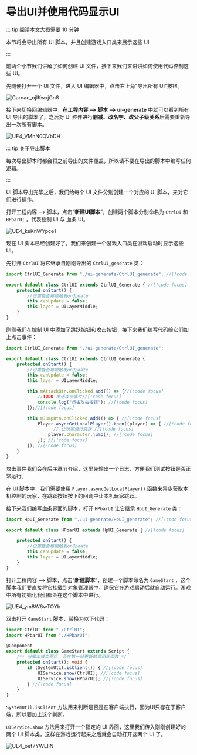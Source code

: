 # 导出UI并使用代码显示UI

::: tip 阅读本文大概需要 10 分钟

本节将会导出所有 UI 脚本，并且创建游戏入口类来展示这些 UI

:::

前两个小节我们讲解了如何创建 UI 文件，接下来我们来讲讲如何使用代码控制这些 UI。

先随便打开一个 UI 文件，进入 UI 编辑器中，点击右上角"导出所有 UI"按钮。

![Carnac_ojIKwxjGn8](https://arkimg.ark.online/Carnac_ojIKwxjGn8.webp)

接下来切换回编辑器中，**在工程内容 --> 脚本 --> ui-generate** 中就可以看到所有 UI 导出的脚本了，之后对 UI 控件进行**删减、改名字、改父子级关系**后需要重新导出一次所有脚本。

![UE4_VMnN0QVbDH](https://arkimg.ark.online/UE4_VMnN0QVbDH.webp)

::: tip 关于导出脚本

每次导出脚本时都会将之前导出的文件覆盖，所以请不要在导出的脚本中编写任何逻辑。

:::

UI 脚本导出完毕之后，我们给每个 UI 文件分别创建一个对应的 UI 脚本，来对它们进行操作。

打开工程内容 --> 脚本，点击“**新建UI脚本**”，创建两个脚本分别命名为 `CtrlUI` 和 `HPbarUI` ，代表控制 UI 与 血条 UI。

![UE4_keKnWYpce1](https://arkimg.ark.online/UE4_keKnWYpce1.webp)

现在 UI 脚本已经创建好了，我们来创建一个游戏入口类在游戏启动时显示这些 UI。

先打开 `CtrlUI` 将它继承自刚刚导出的 `CtrlUI_generate` 类：

```typescript
import CtrlUI_Generate from "./ui-generate/CtrlUI_generate"; //[!code focus]

export default class CtrlUI extends CtrlUI_Generate { //[!code focus]
	protected onStart() {
		//设置能否每帧触发onUpdate
		this.canUpdate = false;
		this.layer = UILayerMiddle;
	}
}
```

刚刚我们在控制 UI 中添加了跳跃按钮和攻击按钮，接下来我们编写代码给它们加上点击事件：

```typescript
import CtrlUI_Generate from "./ui-generate/CtrlUI_generate";

export default class CtrlUI extends CtrlUI_Generate {
	protected onStart() {
		//设置能否每帧触发onUpdate
		this.canUpdate = false;
		this.layer = UILayerMiddle;

		this.mAttackBtn.onClicked.add(() => {//[!code focus]
			//TODO 发送攻击事件//[!code focus]
			console.log("点击攻击按钮"); //[!code focus]
		});//[!code focus]

		this.mJumpBtn.onClicked.add(() => { //[!code focus]
			Player.asyncGetLocalPlayer().then((player) => { //[!code focus]
                  // 让玩家进行跳跃 //[!code focus]
				player.character.jump(); //[!code focus]
			}); //[!code focus]
		}); //[!code focus]
	}
}
```

攻击事件我们会在后序章节介绍，这里先输出一个日志，方便我们测试按钮是否正常运行。

在 UI 脚本中，我们需要使用 `Player.asyncGetLocalPlayer()` 函数来异步获取本机控制的玩家，在跳跃按钮按下的回调中让本机玩家跳跃。

接下来我们编写血条界面的脚本，打开 `HPbarUI` 让它继承 `HpUI_Generate` 类：

```typescript
import HpUI_Generate from "./ui-generate/HpUI_generate"; //[!code focus]

export default class HPbarUI extends HpUI_Generate { //[!code focus]

	protected onStart() {
		//设置能否每帧触发onUpdate
		this.canUpdate = false;
		this.layer = UILayerMiddle;
	}
}
```



打开工程内容 --> 脚本，点击“**新建脚本**”，创建一个脚本命名为 `GameStart` ，这个脚本我们要直接将它挂载到对象管理器中，确保它在游戏启动后就自动运行。游戏中所有初始化我们都会在这个脚本中进行。

![UE4_ym8W6wTOYb](https://arkimg.ark.online/UE4_ym8W6wTOYb.webp)

双击打开  `GameStart` 脚本，替换为以下代码：

```typescript
import CtrlUI from "./CtrlUI";
import HPbarUI from "./HPbarUI";

@Component
export default class GameStart extends Script {
    /** 当脚本被实例后，会在第一帧更新前调用此函数 */
    protected onStart(): void {
        if (SystemUtil.isClient()) { //[!code focus]
            UIService.show(CtrlUI); //[!code focus]
            UIService.show(HPbarUI); //[!code focus]
        } //[!code focus]
    }
}
```

`SystemUtil.isClient`  方法用来判断是否是在客户端执行，因为UI只存在于客户端，所以要加上这个判断。

`UIService.show` 方法用来打开一个指定的 UI 界面，这里我们传入刚刚创建好的两个 UI 脚本类，这样在游戏运行起来之后就会自动打开这两个 UI 了。

![UE4_oef7YWEIiN](https://arkimg.ark.online/UE4_oef7YWEIiN.jpg)
